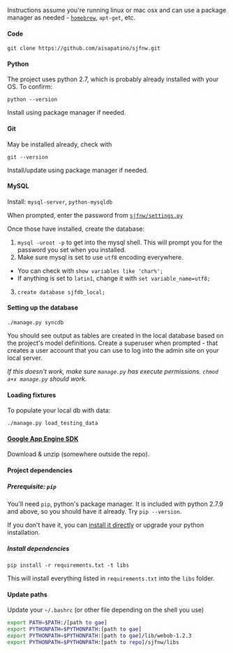 Instructions assume you're running linux or mac osx and can use a package manager as needed - [`homebrew`](http://brew.sh/), `apt-get`, etc.

#### Code

`git clone https://github.com/aisapatino/sjfnw.git`

#### Python

The project uses python 2.7, which is probably already installed with your OS. To confirm:

`python --version`

Install using package manager if needed.

#### Git

May be installed already, check with

`git --version`

Install/update using package manager if needed.

#### MySQL

Install: `mysql-server`, `python-mysqldb`

When prompted, enter the password from [`sjfnw/settings.py`](https://github.com/aisapatino/sjfnw/blob/master/sjfnw/settings.py#L43)

Once those have installed, create the database:

1. `mysql -uroot -p` to get into the mysql shell. This will prompt you for the password you set when you installed.
2. Make sure mysql is set to use `utf8` encoding everywhere.
- You can check with `show variables like 'char%';`
- If anything is set to `latin1`, change it with `set variable_name=utf8;`
3. `create database sjfdb_local;`

#### Setting up the database

`./manage.py syncdb`

You should see output as tables are created in the local database based on the project's model definitions.
Create a superuser when prompted - that creates a user account that you can use to log into the admin site on your local server.

_If this doesn't work, make sure `manage.py` has execute permissions. `chmod a+x manage.py` should work._

#### Loading fixtures

To populate your local db with data:

`./manage.py load_testing_data`

#### [Google App Engine SDK](https://cloud.google.com/appengine/downloads#Google_App_Engine_SDK_for_Python)

Download & unzip (somewhere outside the repo).

#### Project dependencies

##### Prerequisite: `pip`

You'll need `pip`, python's package manager. It is included with python 2.7.9 and above, so you should have it already. Try `pip --version`.

If you don't have it, you can [install it directly](https://pip.pypa.io/en/stable/installing.html) or upgrade your python installation.

##### Install dependencies

`pip install -r requirements.txt -t libs`

This will install everything listed in `requirements.txt` into the `libs` folder.

#### Update paths

Update your `~/.bashrc` (or other file depending on the shell you use)

```sh
export PATH=$PATH:/[path to gae]
export PYTHONPATH=$PYTHONPATH:[path to gae]
export PYTHONPATH=$PYTHONPATH:[path to gae]/lib/webob-1.2.3
export PYTHONPATH=$PYTHONPATH:[path to repo]/sjfnw/libs
```
